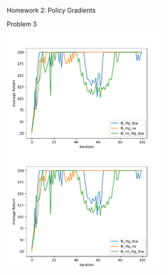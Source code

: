 Homework 2: Policy Gradients

Problem 3

<p float="left">
  <img src="./cs285/data/lb_average_returns.png" width="350"/>
  <img src="./cs285/data/lb_average_returns.png" width="350"/>
</p>

